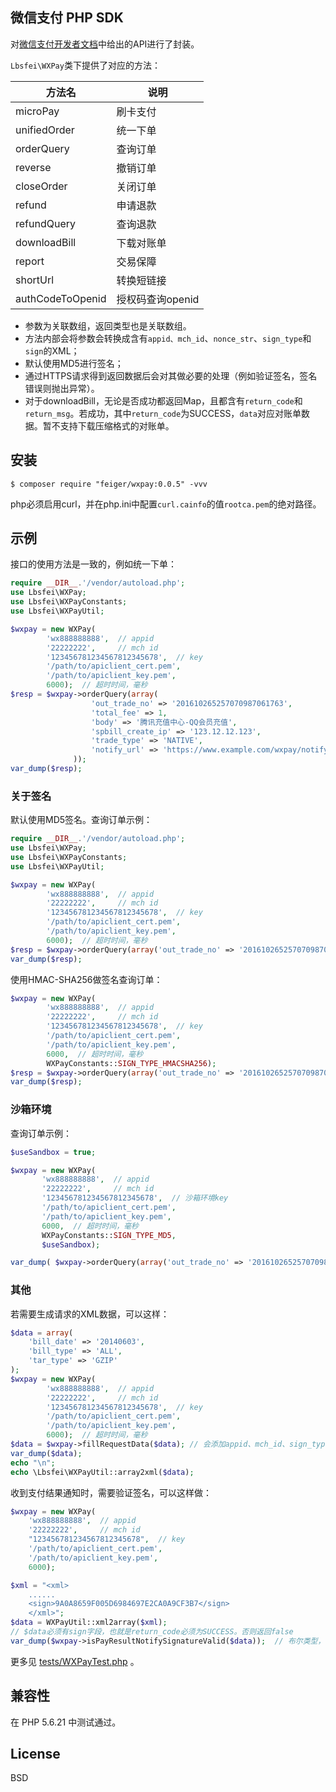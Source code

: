 微信支付 PHP SDK
---

对[微信支付开发者文档](https://pay.weixin.qq.com/wiki/doc/api/index.html)中给出的API进行了封装。

`Lbsfei\WXPay`类下提供了对应的方法：

|方法名 | 说明 |
|--------|--------|
|microPay| 刷卡支付 |
|unifiedOrder | 统一下单|
|orderQuery | 查询订单 |
|reverse | 撤销订单 |
|closeOrder|关闭订单|
|refund|申请退款|
|refundQuery|查询退款|
|downloadBill|下载对账单|
|report|交易保障|
|shortUrl|转换短链接|
|authCodeToOpenid|授权码查询openid|

* 参数为关联数组，返回类型也是关联数组。
* 方法内部会将参数会转换成含有`appid、mch_id`、`nonce_str`、`sign_type`和`sign`的XML；
* 默认使用MD5进行签名；
* 通过HTTPS请求得到返回数据后会对其做必要的处理（例如验证签名，签名错误则抛出异常）。
* 对于downloadBill，无论是否成功都返回Map，且都含有`return_code`和`return_msg`。若成功，其中`return_code`为SUCCESS，`data`对应对账单数据。暂不支持下载压缩格式的对账单。

## 安装

```
$ composer require "feiger/wxpay:0.0.5" -vvv
```
php必须启用curl，并在php.ini中配置`curl.cainfo`的值`rootca.pem`的绝对路径。

## 示例

接口的使用方法是一致的，例如统一下单：

```php
require __DIR__.'/vendor/autoload.php';
use Lbsfei\WXPay;
use Lbsfei\WXPayConstants;
use Lbsfei\WXPayUtil;

$wxpay = new WXPay(
        'wx888888888',  // appid
        '22222222',     // mch id
        '123456781234567812345678',  // key
        '/path/to/apiclient_cert.pem',
        '/path/to/apiclient_key.pem',
        6000);  // 超时时间，毫秒
$resp = $wxpay->orderQuery(array(
                  'out_trade_no' => '201610265257070987061763',
                  'total_fee' => 1,
                  'body' => '腾讯充值中心-QQ会员充值',
                  'spbill_create_ip' => '123.12.12.123',
                  'trade_type' => 'NATIVE',
                  'notify_url' => 'https://www.example.com/wxpay/notify'
              ));
var_dump($resp);
```


### 关于签名
默认使用MD5签名。查询订单示例：
```php
require __DIR__.'/vendor/autoload.php';
use Lbsfei\WXPay;
use Lbsfei\WXPayConstants;
use Lbsfei\WXPayUtil;

$wxpay = new WXPay(
        'wx888888888',  // appid
        '22222222',     // mch id
        '123456781234567812345678',  // key
        '/path/to/apiclient_cert.pem',
        '/path/to/apiclient_key.pem',
        6000);  // 超时时间，毫秒
$resp = $wxpay->orderQuery(array('out_trade_no' => '201610265257070987061763'));
var_dump($resp);
```

使用HMAC-SHA256做签名查询订单：
```php
$wxpay = new WXPay(
        'wx888888888',  // appid
        '22222222',     // mch id
        '123456781234567812345678',  // key
        '/path/to/apiclient_cert.pem',
        '/path/to/apiclient_key.pem',
        6000,  // 超时时间，毫秒
        WXPayConstants::SIGN_TYPE_HMACSHA256);  
$resp = $wxpay->orderQuery(array('out_trade_no' => '201610265257070987061763'));
var_dump($resp);
```

### 沙箱环境
查询订单示例：
```php
$useSandbox = true;

$wxpay = new WXPay(
       'wx888888888',  // appid
       '22222222',     // mch id
       '123456781234567812345678',  // 沙箱环境key
       '/path/to/apiclient_cert.pem',
       '/path/to/apiclient_key.pem',
       6000,  // 超时时间，毫秒
       WXPayConstants::SIGN_TYPE_MD5,
       $useSandbox);

var_dump( $wxpay->orderQuery(array('out_trade_no' => '201610265257070987061763')) );
```

### 其他
若需要生成请求的XML数据，可以这样：
```php
$data = array(
    'bill_date' => '20140603',
    'bill_type' => 'ALL',
    'tar_type' => 'GZIP'
);
$wxpay = new WXPay(
        'wx888888888',  // appid
        '22222222',     // mch id
        '123456781234567812345678',  // key
        '/path/to/apiclient_cert.pem',
        '/path/to/apiclient_key.pem',
        6000);  // 超时时间，毫秒
$data = $wxpay->fillRequestData($data); // 会添加appid、mch_id、sign_type、sign、nonce_str
var_dump($data);
echo "\n";
echo \Lbsfei\WXPayUtil::array2xml($data);
```

收到支付结果通知时，需要验证签名，可以这样做：
```php
$wxpay = new WXPay(
    'wx888888888',  // appid
    '22222222',     // mch id
    "123456781234567812345678",  // key
    '/path/to/apiclient_cert.pem',
    '/path/to/apiclient_key.pem',
    6000);

$xml = "<xml> 
    ......
    <sign>9A0A8659F005D6984697E2CA0A9CF3B7</sign> 
    </xml>";
$data = WXPayUtil::xml2array($xml);
// $data必须有sign字段，也就是return_code必须为SUCCESS。否则返回false
var_dump($wxpay->isPayResultNotifySignatureValid($data));  // 布尔类型，标识签名是否正确
```


更多见 [tests/WXPayTest.php](tests/WXPayTest.php) 。

## 兼容性
在 PHP 5.6.21 中测试通过。

## License
BSD